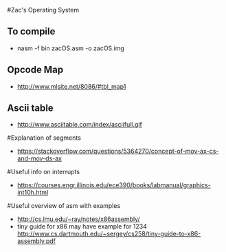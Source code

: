 #Zac's Operating System

## To compile
* nasm -f bin zacOS.asm -o zacOS.img

## Opcode Map
* http://www.mlsite.net/8086/#tbl_map1

## Ascii table
* http://www.asciitable.com/index/asciifull.gif

#Explanation of segments
* https://stackoverflow.com/questions/5364270/concept-of-mov-ax-cs-and-mov-ds-ax

#Useful info on interrupts
* https://courses.engr.illinois.edu/ece390/books/labmanual/graphics-int10h.html

#Useful overview of asm with examples
* http://cs.lmu.edu/~ray/notes/x86assembly/
* tiny guide for x86 may have example for 1234 http://www.cs.dartmouth.edu/~sergey/cs258/tiny-guide-to-x86-assembly.pdf 

